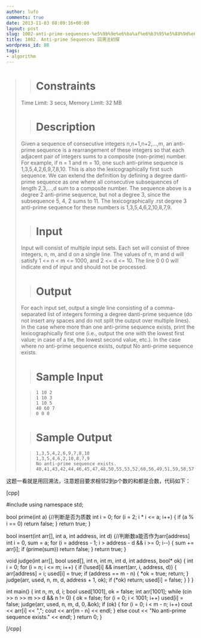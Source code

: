 ```yaml
---
author: lufo
comments: true
date: 2013-11-03 08:09:16+00:00
layout: post
slug: 1002-anti-prime-sequences-%e5%9b%9e%e6%ba%af%e6%b3%95%e5%88%9d%e6%8e%a2
title: 1002. Anti-prime Sequences 回溯法初探
wordpress_id: 88
tags:
- algorithm
---
```


<blockquote>

> 
> # Constraints
> 
> 
Time Limit: 3 secs, Memory Limit: 32 MB

> 
> # Description
> 
> 


Given a sequence of consecutive integers n,n+1,n+2,...,m, an anti-prime sequence is a rearrangement of these integers so that each adjacent pair of integers sums to a composite (non-prime) number. For example, if n = 1 and m = 10, one such anti-prime sequence is 1,3,5,4,2,6,9,7,8,10. This is also the lexicographically first such sequence. We can extend the definition by defining a degree danti-prime sequence as one where all consecutive subsequences of length 2,3,...,d sum to a composite number. The sequence above is a degree 2 anti-prime sequence, but not a degree 3, since the subsequence 5, 4, 2 sums to 11. The lexicographically .rst degree 3 anti-prime sequence for these numbers is 1,3,5,4,6,2,10,8,7,9.



> 
> # Input
> 
> 


Input will consist of multiple input sets. Each set will consist of three integers, n, m, and d on a single line. The values of n, m and d will satisfy 1 <= n < m <= 1000, and 2 <= d <= 10. The line 0 0 0 will indicate end of input and should not be processed.



> 
> # Output
> 
> 


For each input set, output a single line consisting of a comma-separated list of integers forming a degree danti-prime sequence (do not insert any spaces and do not split the output over multiple lines). In the case where more than one anti-prime sequence exists, print the lexicographically first one (i.e., output the one with the lowest first value; in case of a tie, the lowest second value, etc.). In the case where no anti-prime sequence exists, output No anti-prime sequence exists.



> 
> # Sample Input
> 
> 

>     
>     1 10 2
>     1 10 3
>     1 10 5
>     40 60 7
>     0 0 0
> 
> 

> 
> # Sample Output
> 
> 

>     
>     1,3,5,4,2,6,9,7,8,10
>     1,3,5,4,6,2,10,8,7,9
>     No anti-prime sequence exists.
>     40,41,43,42,44,46,45,47,48,50,55,53,52,60,56,49,51,59,58,57,54
> 
> 
</blockquote>


这题一看就是用回溯法，注意题目要求相邻2到p个数的和都是合数，代码如下：

[cpp]

#include <iostream>
using namespace std;

bool prime(int a) {//判断是否为质数
 int i = 0;
 for (i = 2; i * i <= a; i++) {
 if (a % i == 0)
 return false;
 }
 return true;
}

bool insert(int arr[], int a, int address, int d) {//判断数a能否作为arr[address]
 int i = 0, sum = a;
 for (i = address - 1; i > address - d && i >= 0; i--) {
 sum += arr[i];
 if (prime(sum))
 return false;
 }
 return true;
}

void judge(int arr[], bool used[], int n, int m, int d, int address, bool* ok) {
 int i = 0;
 for (i = n; i <= m; i++) {
 if (!used[i] && insert(arr, i, address, d)) {
 arr[address] = i;
 used[i] = true;
 if (address == m - n) {
 *ok = true;
 return;
 }
 judge(arr, used, n, m, d, address + 1, ok);
 if (*ok)
 return;
 used[i] = false;
 }
 }
}

int main() {
 int n, m, d, i;
 bool used[1001], ok = false;
 int arr[1001];
 while (cin >> n >> m >> d && n != 0) {
 ok = false;
 for (i = 0; i < 1001; i++)
 used[i] = false;
 judge(arr, used, n, m, d, 0, &ok);
 if (ok) {
 for (i = 0; i < m - n; i++)
 cout << arr[i] << ",";
 cout << arr[m - n] << endl;
 } else
 cout << "No anti-prime sequence exists." << endl;
 }
 return 0;
}

[/cpp]
